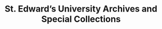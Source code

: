 ---
layout: repo
title: "St. Edward’s University Archives and Special Collections"
id: 16864
permalink: repos/16864/
---